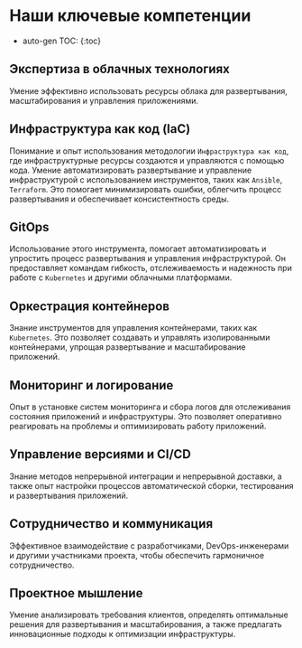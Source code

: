 # Наши ключевые компетенции

* auto-gen TOC:
{:toc}

## Экспертиза в облачных технологиях
Умение эффективно использовать ресурсы облака для развертывания, масштабирования и управления
приложениями.

## Инфраструктура как код (IaC)
Понимание и опыт использования методологии `Инфраструктура как код`, где инфраструктурные ресурсы создаются и управляются с помощью кода. Умение автоматизировать развертывание и управление инфраструктурой с использованием инструментов, таких как `Ansible`, `Terraform`. Это помогает минимизировать ошибки, облегчить процесс развертывания и обеспечивает консистентность среды.

## GitOps 
Использование этого инструмента, помогает автоматизировать и упростить процесс развертывания и управления инфраструктурой. Он предоставляет командам гибкость, отслеживаемость и надежность при работе с `Kubernetes` и другими облачными платформами.

## Оркестрация контейнеров 
Знание инструментов для управления контейнерами, таких как `Kubernetes`. Это позволяет создавать и управлять изолированными контейнерами, упрощая развертывание и масштабирование приложений.

## Мониторинг и логирование
Опыт в установке систем мониторинга и сбора логов для отслеживания состояния приложений и инфраструктуры. Это позволяет оперативно реагировать на проблемы и оптимизировать работу приложений.

## Управление версиями и CI/CD
Знание методов непрерывной интеграции и непрерывной доставки, а также опыт настройки процессов автоматической сборки, тестирования и развертывания приложений.

## Сотрудничество и коммуникация
Эффективное взаимодействие с разработчиками, DevOps-инженерами и другими участниками проекта, чтобы обеспечить гармоничное сотрудничество.

## Проектное мышление
Умение анализировать требования клиентов, определять оптимальные решения для развертывания и масштабирования, а также предлагать инновационные подходы к оптимизации инфраструктуры.
